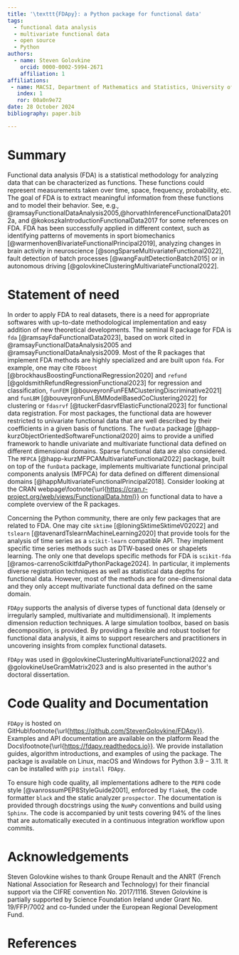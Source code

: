 ```yaml
---
title: '\texttt{FDApy}: a Python package for functional data'
tags:
  - functional data analysis
  - multivariate functional data
  - open source
  - Python
authors:
  - name: Steven Golovkine
    orcid: 0000-0002-5994-2671
    affiliation: 1
affiliations:
 - name: MACSI, Department of Mathematics and Statistics, University of Limerick, Limerick, Ireland
   index: 1
   ror: 00a0n9e72
date: 28 October 2024
bibliography: paper.bib

---
```


# Summary

Functional data analysis (FDA) is a statistical methodology for analyzing data that can be characterized as functions. These functions could represent measurements taken over time, space, frequency, probability, etc. The goal of FDA is to extract meaningful information from these functions and to model their behavior. See, e.g., @ramsayFunctionalDataAnalysis2005,@horvathInferenceFunctionalData2012a, and @kokoszkaIntroductionFunctionalData2017 for some references on FDA. FDA has been successfully applied in different context, such as identifying patterns of movements in sport biomechanics [@warmenhovenBivariateFunctionalPrincipal2019], analyzing changes in brain activity in neuroscience [@songSparseMultivariateFunctional2022], fault detection of batch processes [@wangFaultDetectionBatch2015] or in autonomous driving [@golovkineClusteringMultivariateFunctional2022].


# Statement of need

In order to apply FDA to real datasets, there is a need for appropriate softwares with up-to-date methodological implementation and easy addition of new theoretical developments. The seminal R package for FDA is `fda` [@ramsayFdaFunctionalData2023], based on work cited in @ramsayFunctionalDataAnalysis2005 and @ramsayFunctionalDataAnalysis2009. Most of the R packages that implement FDA methods are highly specialized and are built upon `fda`. For example, one may cite `FDboost` [@brockhausBoostingFunctionalRegression2020] and `refund` [@goldsmithRefundRegressionFunctional2023] for regression and classification, `funFEM` [@bouveyronFunFEMClusteringDiscriminative2021] and `funLBM` [@bouveyronFunLBMModelBasedCoClustering2022] for clustering or `fdasrvf` [@tuckerFdasrvfElasticFunctional2023] for functional data registration. For most packages, the functional data are however restricted to univariate functional data that are well described by their coefficients in a given basis of functions. The `funData` package [@happ-kurzObjectOrientedSoftwareFunctional2020] aims to provide a unified framework to handle univariate and multivariate functional data defined on different dimensional domains. Sparse functional data are also considered. The `MFPCA` [@happ-kurzMFPCAMultivariateFunctional2022] package, built on top of the `funData` package, implements multivariate functional principal components analysis (MFPCA) for data defined on different dimensional domains [@happMultivariateFunctionalPrincipal2018]. Consider looking at the CRAN webpage\footnote{\url{https://cran.r-project.org/web/views/FunctionalData.html}} on functional data to have a complete overview of the R packages.

Concerning the Python community, there are only few packages that are related to FDA. One may cite `sktime` [@loningSktimeSktimeV02022] and `tslearn` [@tavenardTslearnMachineLearning2020] that provide tools for the analysis of time series as a `scikit-learn` compatible API. They implement specific time series methods such as DTW-based ones or shapelets learning. The only one that develops specific methods for FDA is `scikit-fda` [@ramos-carrenoScikitfdaPythonPackage2024]. In particular, it implements diverse registration techniques as well as statistical data depths for functional data. However, most of the methods are for one-dimensional data and they only accept multivariate functional data defined on the same domain.

`FDApy` supports the analysis of diverse types of functional data (densely or irregularly sampled, multivariate and multidimensional). It implements dimension reduction techniques. A large simulation toolbox, based on basis decomposition, is provided. By providing a flexible and robust toolset for functional data analysis, it aims to support researchers and practitioners in uncovering insights from complex functional datasets.

`FDApy` was used in @golovkineClusteringMultivariateFunctional2022 and @golovkineUseGramMatrix2023 and is also presented in the author's doctoral dissertation.


# Code Quality and Documentation


`FDApy` is hosted on GitHub\footnote{\url{https://github.com/StevenGolovkine/FDApy}}. Examples and API documentation are available on the platform Read the Docs\footnote{\url{https://fdapy.readthedocs.io}}. We provide installation guides, algorithm introductions, and examples of using the package. The package is available on Linux, macOS and Windows for Python $3.9-3.11$. It can be installed with `pip install FDApy`. 

To ensure high code quality, all implementations adhere to the `PEP8` code style [@vanrossumPEP8StyleGuide2001], enforced by `flake8`, the code formatter `black` and the static analyzer `prospector`. The documentation is provided through docstrings using the `NumPy` conventions and build using `Sphinx`. The code is accompanied by unit tests covering $94\%$ of the lines that are automatically executed in a continuous integration workflow upon commits.

# Acknowledgements

Steven Golovkine wishes to thank Groupe Renault and the ANRT (French National Association for Research and Technology) for their financial support via the CIFRE convention No. 2017/1116. Steven Golovkine is partially supported by Science Foundation Ireland under Grant No. 19/FFP/7002 and co-funded under the European Regional Development Fund.

# References